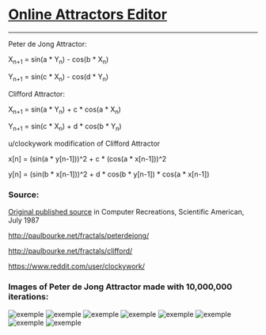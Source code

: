 # [Online Attractors Editor](https://weightan.github.io/attractorsJS/)
***
Peter de Jong Attractor:

X<sub>n+1</sub> = sin(a * Y<sub>n</sub>) - cos(b * X<sub>n</sub>)

Y<sub>n+1</sub> = sin(c * X<sub>n</sub>) - cos(d * Y<sub>n</sub>)

Clifford Attractor:

X<sub>n+1</sub> = sin(a * Y<sub>n</sub>) + c * cos(a * X<sub>n</sub>)

Y<sub>n+1</sub> = sin(c * X<sub>n</sub>) + d * cos(b * Y<sub>n</sub>)

u/clockywork modification of Clifford Attractor

x[n] = (sin(a * y[n-1]))^2 + c * (cos(a * x[n-1]))^2

y[n] = (sin(b * x[n-1]))^2 + d * cos(b * y[n-1]) * cos(a * x[n-1])

### Source:

[Original published source](http://paulbourke.net/fractals/peterdejong/peterdejong.pdf) in Computer Recreations, Scientific American, July 1987

<http://paulbourke.net/fractals/peterdejong/>

<http://paulbourke.net/fractals/clifford/>

https://www.reddit.com/user/clockywork/

### Images of Peter de Jong Attractor made with 10,000,000 iterations:


![exemple](https://i.imgur.com/0e5r5Jm.png)
![exemple](https://i.imgur.com/5pWiwzP.png)
![exemple](https://i.imgur.com/bUl0IQS.png)
![exemple](https://i.imgur.com/NayEGnv.png)
![exemple](https://i.imgur.com/kpZcpto.png)
![exemple](https://i.imgur.com/9tD4XZ5.png)
![exemple](https://i.imgur.com/r4pkCaL.png)
![exemple](https://i.imgur.com/oEscD2L.png)
